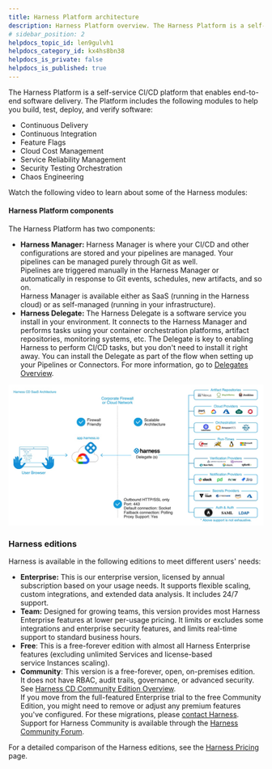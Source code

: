 ```yaml
---
title: Harness Platform architecture
description: Harness Platform overview. The Harness Platform is a self-service CI/CD platform that enables end-to-end software delivery. The Platform includes modules to help you build, test, deploy, and verify s…
# sidebar_position: 2
helpdocs_topic_id: len9gulvh1
helpdocs_category_id: kx4hs8bn38
helpdocs_is_private: false
helpdocs_is_published: true
---
```


The Harness Platform is a self-service CI/CD platform that enables end-to-end software delivery. The Platform includes the following modules to help you build, test, deploy, and verify software:

* Continuous Delivery
* Continuous Integration
* Feature Flags
* Cloud Cost Management
* Service Reliability Management
* Security Testing Orchestration
* Chaos Engineering

Watch the following video to learn about some of the Harness modules:

<!-- Video:
https://www.youtube.com/watch?v=GGrxv00jqWw-->
<docvideo src="https://www.youtube.com/watch?v=GGrxv00jqWw" />

#### Harness Platform components

The Harness Platform has two components:

* **Harness Manager:** Harness Manager is where your CI/CD and other configurations are stored and your pipelines are managed. Your pipelines can be managed purely through Git as well.  
Pipelines are triggered manually in the Harness Manager or automatically in response to Git events, schedules, new artifacts, and so on.  
Harness Manager is available either as SaaS (running in the Harness cloud) or as self-managed (running in your infrastructure).
* **Harness Delegate:** The Harness Delegate is a software service you install in your environment. It connects to the Harness Manager and performs tasks using your container orchestration platforms, artifact repositories, monitoring systems, etc. The Delegate is key to enabling Harness to perform CI/CD tasks, but you don't need to install it right away. You can install the Delegate as part of the flow when setting up your Pipelines or Connectors. For more information, go to [Delegates Overview](/docs/platform/2_Delegates/delegate-concepts/delegate-overview.md).

![Harness Delegate overview](./static/harness-platform-architecture-00.png)

### Harness editions

Harness is available in the following editions to meet different users' needs:

* **Enterprise:** This is our enterprise version, licensed by annual subscription based on your usage needs. It supports flexible scaling, custom integrations, and extended data analysis. It includes 24/7 support.
* **Team:** Designed for growing teams, this version provides most Harness Enterprise features at lower per-usage pricing. It limits or excludes some integrations and enterprise security features, and limits real-time support to standard business hours.
* **Free**: This is a free-forever edition with almost all Harness Enterprise features (excluding unlimited Services and license-based service Instances scaling).
* **Community**: This version is a free-forever, open, on-premises edition. It does not have RBAC, audit trails, governance, or advanced security. See [Harness CD Community Edition Overview](../continuous-delivery/cd-advanced/cd-kubernetes-category/harness-community-edition-overview.md).  
If you move from the full-featured Enterprise trial to the free Community Edition, you might need to remove or adjust any premium features you've configured. For these migrations, please [contact Harness](https://harness.io/company/contact-sales). Support for Harness Community is available through the [Harness Community Forum](https://community.harness.io/).

For a detailed comparison of the Harness editions, see the [Harness Pricing](https://harness.io/pricing/?module=cd) page.

